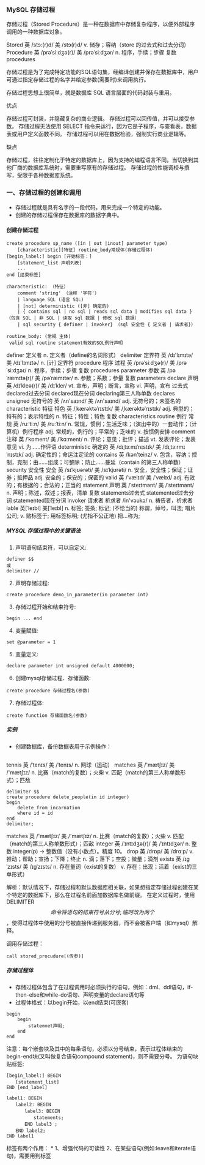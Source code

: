 ### MySQL 存储过程

存储过程（Stored Procedure）是一种在数据库中存储复杂程序，以便外部程序调用的一种数据库对象。

Stored 英 /stɔ:(r)d/  美 /stɔ(r)d/ v. 储存；容纳（store 的过去式和过去分词）
Procedure 英 /prəˈsiːdʒə(r)/  美 /prəˈsiːdʒər/ n. 程序，手续；步骤 复数 procedures

存储过程是为了完成特定功能的SQL语句集，经编译创建并保存在数据库中，用户可通过指定存储过程的名字并给定参数(需要时)来调用执行。

存储过程思想上很简单，就是数据库 SQL 语言层面的代码封装与重用。

优点
> 
存储过程可封装，并隐藏复杂的商业逻辑。
存储过程可以回传值，并可以接受参数。
存储过程无法使用 SELECT 指令来运行，因为它是子程序，与查看表，数据表或用户定义函数不同。
存储过程可以用在数据检验，强制实行商业逻辑等。


缺点
> 
存储过程，往往定制化于特定的数据库上，因为支持的编程语言不同。当切换到其他厂商的数据库系统时，需要重写原有的存储过程。
存储过程的性能调校与撰写，受限于各种数据库系统。

### 一、存储过程的创建和调用

* 存储过程就是具有名字的一段代码，用来完成一个特定的功能。
* 创建的存储过程保存在数据库的数据字典中。

#### 创建存储过程
```
create procedure sp_name ([in | out |inout] parameter type) 
	[characteristic][特征] routine_body常规体(存储过程体)
[begin_label:] begin [开始标签：]
	[statement_list 声明列表]
	...
end [结束标签]

characteristic: （特征）
	comment 'string' （注释 '字符'） 
	| language SQL (语言 SQL)
	| [not] deterministic ([非] 确定的)
	| { contains sql | no sql | reads sql data | modifies sql data } （包含 SQL | 非 SQL | 读取 sql 数据 | 修改 sql 数据）
	| sql security { definer | invoker} （sql 安全性 { 定义者 | 请求者}）

routine_body: (常规 主体)
 valid sql routine statement有效的SQL例行声明

```

definer 定义者 n. 定义者（define的名词形式）
delimiter 定界符 英 /dɪ'lɪmɪtə/  美 /dɪ'lɪmɪtɚ/ n. [计] 定界符
procedure 程序 过程 英 /prəˈsiːdʒə(r)/  美 /prəˈsiːdʒər/ n. 程序，手续；步骤 复数 procedures
parameter 参数 英 /pəˈræmɪtə(r)/  美 /pəˈræmɪtər/ n. 参数；系数；参量 复数 parameters
declare 声明 英 /dɪˈkleə(r)/  美 /dɪˈkler/ vt. 宣布，声明；断言，宣称 vi. 声明，宣布 过去式 declared过去分词 declared现在分词 declaring第三人称单数 declares
unsigned 无符号的 英 /ʌn'saɪnd/  美 /ʌn'saɪnd/ adj. 无符号的；未签名的
characteristic 特征 特色 英 /ˌkærəktəˈrɪstɪk/  美 /ˌkærəktəˈrɪstɪk/ adj. 典型的；特有的；表示特性的 n. 特征；特性；特色 复数 characteristics
routine 例行 常规 英 /ruːˈtiːn/  美 /ruːˈtiːn/ n. 常规，惯例；生活乏味；（演出中的）一套动作；（计算机）例行程序 adj. 常规的，例行的；平常的；乏味的 v. 按惯例安排
comment 注释  英 /ˈkɒment/  美 /ˈkɑːment/ n. 评论；意见；批评；描述 vt. 发表评论；发表意见 vi. 为……作评语
deterministic 确定的 英 /dɪˌtɜːmɪˈnɪstɪk/  美 /dɪˌtɜːrmɪˈnɪstɪk/ adj. 确定性的；命运注定论的
contains 英 /kən'teinz/  v. 包含，容纳；控制，克制；由……组成；可整除；防止……蔓延（contain 的第三人称单数）
security 安全性 安全 英 /sɪˈkjʊərəti/  美 /sɪˈkjʊrəti/  n. 安全，安全性；保证；证券；抵押品 adj. 安全的；保安的；保密的
valid 英 /ˈvælɪd/  美 /ˈvælɪd/ adj. 有效的；有根据的；合法的；正当的
statement 声明 英 /ˈsteɪtmənt/  美 /ˈsteɪtmənt/ n. 声明；陈述，叙述；报表，清单 复数 statements过去式 statemented过去分词 statemented现在分词
invoker 请求者 祈求者 /in'vəukə/ n. 祷告者，祈求者 
lable 英[ˈleɪbl] 美[ˈleɪbl] n.	标签; 签条; 标记; (不恰当的) 称谓，绰号，叫法; 唱片公司; v.	贴标签于; 用标签标明; (尤指不公正地) 把…称为;


##### MYSQL 存储过程中的关键语法

1. 声明语句结束符，可以自定义:
```
definer $$
或
delimiter //
```

2. 声明存储过程:
```
create procedure demo_in_parameter(in parameter int)
```

3. 存储过程开始和结束符号:
```
begin ... end
```

4. 变量赋值:
```
set @parameter = 1
```

5. 变量定义:
```
declare parameter int unsigned default 4000000;
```

6. 创建mysql存储过程、存储函数:
```
create procedure 存储过程名(参数)
```

7. 存储过程体:
```
create function 存储函数名(参数)
```

##### 实例
* 创建数据库，备份数据表用于示例操作：
```

```

tennis 英 /ˈtenɪs/  美 /ˈtenɪs/ n. 网球（运动）
matches  英 /'mætʃɪz/  美 /'mætʃɪz/ n. 比赛（match的复数）；火柴 v. 匹配（match的第三人称单数形式）；匹敌

```
delimiter $$
create procedure delete_people(in id integer)
begin
	delete from incarnation
	where id = id
end
delimiter;
```

matches 英 /'mætʃɪz/  美 /'mætʃɪz/  n. 比赛（match的复数）；火柴 v. 匹配（match的第三人称单数形式）；匹敌
integer 英 /ˈɪntɪdʒə(r)/  美 /ˈɪntɪdʒər/ n. 整数
integer(p) -> 整数值（没有小数点）。精度 10。
drop 英 /drɒp/  美 /drɑːp/ v. 推动；帮助；宣扬；下降；终止 n. 滴；落下；空投；微量；滴剂
exists 英 /ɪɡˈzɪsts/  美 /ɪɡˈzɪsts/ n. 存在量词（exist的复数） v. 存在；出现；活着（exist的三单形式）

解析：默认情况下，存储过程和默认数据库相关联，如果想指定存储过程创建在某个特定的数据库下，那么在过程名前面加数据库名做前缀。 在定义过程时，使用 DELIMITER $$ 命令将语句的结束符号从分号 ; 临时改为两个 $$，使得过程体中使用的分号被直接传递到服务器，而不会被客户端（如mysql）解释。

调用存储过程：

```
call stored_procudure[(传参)]
```

##### 存储过程体

* 存储过程体包含了在过程调用时必须执行的语句，例如：dml、ddl语句，if-then-else和while-do语句、声明变量的declare语句等
* 过程体格式：以begin开始，以end结束(可嵌套)
```
begin
	begin
		statemnet声明;
	end
end
```
注意：每个嵌套块及其中的每条语句，必须以分号结束，表示过程体结束的begin-end块(又叫做复合语句compound statement)，则不需要分号。
为语句块贴标签:
```
[begin_label:] BEGIN
　　[statement_list]
END [end_label]
```
```
label1: BEGIN
　　label2: BEGIN
　　　　label3: BEGIN
　　　　　　statements; 
　　　　END label3 ;
　　END label2;
END label1
```

标签有两个作用：
* 
1、增强代码的可读性
2、在某些语句(例如:leave和iterate语句)，需要用到标签




